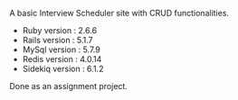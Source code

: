 A basic Interview Scheduler site with CRUD functionalities.

* Ruby version : 2.6.6
* Rails version : 5.1.7
* MySql version : 5.7.9
* Redis version : 4.0.14
* Sidekiq version : 6.1.2

Done as an assignment project.
